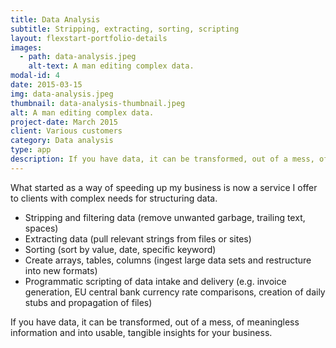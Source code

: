 ```yaml
---
title: Data Analysis
subtitle: Stripping, extracting, sorting, scripting
layout: flexstart-portfolio-details
images:
  - path: data-analysis.jpeg
    alt-text: A man editing complex data.
modal-id: 4
date: 2015-03-15
img: data-analysis.jpeg
thumbnail: data-analysis-thumbnail.jpeg
alt: A man editing complex data.
project-date: March 2015
client: Various customers
category: Data analysis
type: app
description: If you have data, it can be transformed, out of a mess, of meaningless information and into usable, tangible insights for your business.
---
```


What started as a way of speeding up my business is now a service I offer to clients with complex needs for structuring data.

- Stripping and filtering data (remove unwanted garbage, trailing text, spaces)
- Extracting data (pull relevant strings from files or sites)
- Sorting (sort by value, date, specific keyword)
- Create arrays, tables, columns (ingest large data sets and restructure into new formats)
- Programmatic scripting of data intake and delivery (e.g. invoice generation, EU central bank currency rate comparisons, creation of daily stubs and propagation of files)

If you have data, it can be transformed, out of a mess, of meaningless information and into usable, tangible insights for your business.

